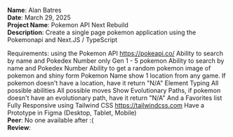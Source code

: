 **Name**: Alan Batres
<br/>
**Date**: March 29, 2025
<br/>
**Project Name**: Pokemon API Next Rebuild
<br/>
**Description**: Create a single page pokemon application using the Pokemonapi and Next.JS / TypeScript

Requirements:
using the Pokemon API https://pokeapi.co/
Ability to search by name and Pokedex Number
only Gen 1 - 5 pokemon
Ability to search by name and Pokedex Number
Ability to get a random pokemon
image of pokemon and shiny form
Pokemon Name
show 1 location from any game. If pokemon doesn't have a location, have it return "N/A"
Element Typing
All possible abilities
All possible moves
Show Evolutionary Paths, if pokemon doesn't have an evolutionary path, have it return "N/A"
And a Favorites list
Fully Responsive using Tailwind CSS https://tailwindcss.com
Have a Prototype in Figma (Desktop, Tablet, Mobile)
<br/>
**Peer**: No one available after :(
<br/>
**Review**: 
<br/>
<br/>
